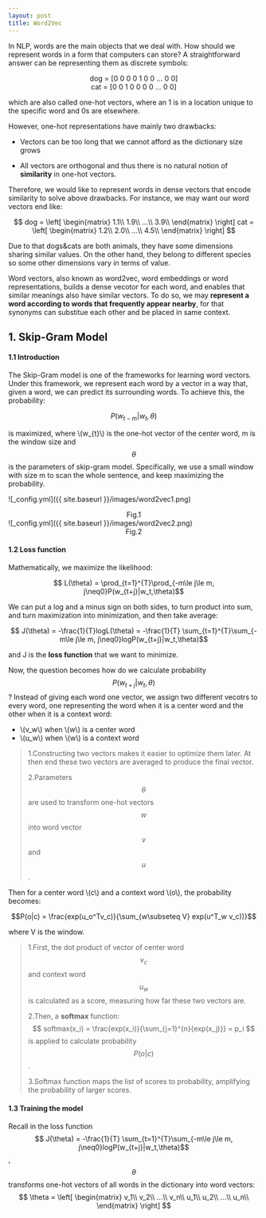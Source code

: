 ```yaml
---
layout: post
title: Word2Vec
---
```


In NLP, words are the main objects that we deal with. How should we represent words in a form that computers can store? A straightforward answer can be representing them as discrete symbols:
<center>dog = [0 0 0 0 1 0 0 ... 0 0]</center>

<center>cat = [0 0 1 0 0 0 0 ... 0 0]</center>

which are also called one-hot vectors, where an 1 is in a location unique to the specific word and 0s are elsewhere.

However, one-hot representations have mainly two drawbacks:
* Vectors can be too long that we cannot afford as the dictionary size grows
+ All vectors are orthogonal and thus there is no natural notion of **similarity** in one-hot vectors.

Therefore, we would like to represent words in dense vectors that encode similarity to solve above drawbacks. For instance, we may want our word vectors end like:

$$
dog = 
 \left[
 \begin{matrix}
   1.1\\
   1.9\\
   ...\\
   3.9\\
 \end{matrix}
 \right]
cat = 
\left[
 \begin{matrix}
   1.2\\
   2.0\\
   ...\\
   4.5\\
 \end{matrix}
\right]
$$

Due to that dogs&cats are both animals, they have some dimensions sharing similar values. On the other hand, they belong to different species so some other dimensions vary in terms of value.

Word vectors, also known as word2vec, word embeddings or word representations, builds a dense vecotor for each word, and enables that similar meanings also have similar vectors. To do so, we may **represent a word according to words that frequently appear nearby**, for that synonyms can substitue each other and be placed in same context.

## 1. Skip-Gram Model

#### 1.1 Introduction

The Skip-Gram model is one of the frameworks for learning word vectors. Under this framework, we represent each word by a vector in a way that, given a word, we can predict its surrounding words. To achieve this, the probability:

$$P(w_{t-m}|w_t, \theta)$$

is maximized, where \\(w_{t}\\) is the one-hot vector of the center word, m is the window size and $$\theta$$ is the parameters of skip-gram model. Specifically, we use a small window with size m to scan the whole sentence, and keep maximizing the probability.

![_config.yml]({{ site.baseurl }}/images/word2vec1.png)
<center>Fig.1</center>
![_config.yml]({{ site.baseurl }}/images/word2vec2.png)
<center>Fig.2</center>

#### 1.2 Loss function

Mathematically, we maximize the likelihood:

$$ L(\theta) = \prod_{t=1}^{T}\prod_{-m\le j\le m, j\neq0}P(w_{t+j}|w_t,\theta)$$

We can put a log and a minus sign on both sides, to turn product into sum, and turn maximization into minimization, and then take average:

$$ J(\theta) = -\frac{1}{T}logL(\theta) = -\frac{1}{T} \sum_{t=1}^{T}\sum_{-m\le j\le m, j\neq0}logP(w_{t+j}|w_t,\theta)$$

and J is the **loss function** that we want to minimize.

Now, the question becomes how do we calculate probability $$ P(w_{t+j}|w_t,\theta) $$ ?
Instead of giving each word one vector, we assign two different vecotrs to every word, one representing the word when it is a center word and the other when it is a context word:

* \\(v_w\\) when \\(w\\) is a center word
* \\(u_w\\) when \\(w\\) is a context word

>1.Constructing two vectors makes it easier to optimize them later. At then end these two vectors are averaged to produce the final vector.
>
>2.Parameters $$\theta$$ are used to transform one-hot vectors $$w$$ into word vector $$v$$ and $$u$$.

Then for a center word \\(c\\) and a context word \\(o\\), the probability becomes:

$$P(o|c) = \frac{exp(u_o^Tv_c)}{\sum_{w\subseteq V} exp(u^T_w v_c))}$$

where V is the window.

>1.First, the dot product of vector of center word $$v_c$$ and context word $$u_w$$ is calculated as a score, measuring how far these two vectors are.
>
>2.Then, a **softmax** function:
>$$ softmax(x_i) = \frac{exp(x_i)}{\sum_{j=1}^{n}{exp(x_j)}} = p_i $$
>is applied to calculate probability $$P(o|c)$$.
>
>3.Softmax function maps the list of scores to probability, amplifying the probability of larger scores.

#### 1.3 Training the model
Recall in the loss function $$ J(\theta) = -\frac{1}{T} \sum_{t=1}^{T}\sum_{-m\le j\le m, j\neq0}logP(w_{t+j}|w_t,\theta)$$, $$\theta$$ transforms one-hot vectors of all words in the dictionary into word vectors:
$$
\theta = 
\left[
 \begin{matrix}
   v_1\\
   v_2\\
   ...\\
   v_n\\
   u_1\\
   u_2\\
   ...\\
   u_n\\
 \end{matrix}
\right]
$$